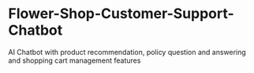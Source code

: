 # Flower-Shop-Customer-Support-Chatbot
AI Chatbot with product recommendation, policy question and answering and shopping cart management features
